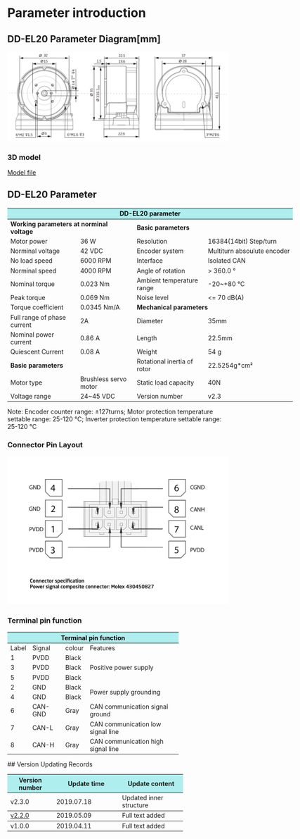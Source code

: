 # Parameter introduction 
## DD-EL20 Parameter Diagram[mm]
![DD-EL20]( ../../img/DD_EL20_v2_3三视图.png ) 
### 3D model 
[Model file]( ../../3DModel/DD_EL20_v2_3.step.zip )


## DD-EL20 Parameter

<table style="width:650px"><thead><tr><th colspan="4" style="background: PaleTurquoise; color: black;">DD-EL20 parameter</th></tr></thead><tbody><tr><td colspan="2"><b>Working parameters at norminal voltage</b></td><td colspan="2"><b>Basic parameters</b></td></tr><tr><td style="width:175px">Motor power</td><td style="width:135px">36 W</td><td style="width:130px">Resolution</td><td style="width:220px">16384(14bit) Step/turn</td></tr><tr><td>Norminal voltage</td><td>42 VDC</td><td style="width:130px">Encoder system</td><td style="width:220px">Multiturn absoulute encoder</td></tr><tr><td>No load speed</td><td>6000 RPM</td><td>Interface</td><td>Isolated CAN</td></tr><tr><td>Norminal speed</td><td>4000 RPM</td><td>Angle of rotation</td><td>> 360.0 °</td></tr><tr><td>Nominal torque</td><td>0.023 Nm</td><td>Ambient temperature range</td><td>-20~+80  °C</td></tr><td>Peak torque</td><td>0.069 Nm</td><td>Noise level</td><td><= 70 dB(A)</td></tr><tr><td>Torque coefficient</td><td>0.0345 Nm/A</td><td colspan="2"><b>Mechanical parameters</b></td></tr><tr><td>Full range of phase current</td><td>2A</td><td style="width:175px">Diameter</td><td style="width:175px">35mm</td></tr><tr><td>Nominal power current</td><td>0.86 A</td><td>Length</td><td>22.5mm</td></tr><tr><td>Quiescent Current</td><td>0.08 A</td><td>Weight</td><td>54 g</td></tr> <tr><td colspan="2"><b>Basic parameters</b></td><td>Rotational inertia of rotor</td><td>22.5254g*cm²</td></tr><tr><td>Motor type</td><td>Brushless servo motor</td><td>Static load capacity</td><td>40N</td></tr><tr><td>Voltage range</td><td>24~45 VDC</td><td>Version number</td><td>v2.3</td></tr></tbody></table>

 Note: Encoder counter range: ±127turns; Motor protection temperature settable range: 25-120 °C; Inverter protection temperature settable range: 25-120 °C

### Connector Pin Layout

<img src="../../img/配线2-2.png" style="width:600px">

### Terminal pin function

<table class="tableizer-table" style="width:390px">
 <thead><tr class="tableizer-firstrow"><th colspan="4" style="background: PaleTurquoise; color: black;">Terminal pin function</th></tr></thead><tbody><tr><td>Label</td><td>Signal</td><td>colour</td><td>Features </td></tr><tr><td>1</td><td>PVDD</td><td>Black</td><td rowspan="3">Positive power supply </td></tr><tr><td>3</td><td>PVDD</td><td>Black</td></tr><tr><td>5</td><td>PVDD</td><td>Black</td></tr><tr><td>2</td><td>GND</td><td>Black</td> <td rowspan="2">Power supply grounding</td></tr><tr><td>4</td><td>GND</td><td>Black</td></tr><tr><td>6</td><td>CAN-GND</td><td>Gray</td><td>CAN communication signal ground</td></tr><tr><td>7</td><td>CAN-L</td><td>Gray</td><td>CAN communication low signal line</td></tr><tr><td>8</td><td>CAN-H</td><td>Gray</td><td>CAN communication high signal line</td></tr></tbody></table>
 </tbody></table>
## Version Updating Records


<table style="width:400px"><thead><tr style="background:PaleTurquoise"><th style="width:100px">Version number</th><th style="width:150px">Update time</th><th style="width:150px">Update content</th></tr></thead><tbody><tr><td>v2.3.0</td><td>2019.07.18</td><td>Updated inner structure</th></tr></thead><tbody><tr><td><a href="http://wiki.innfos.com/wiki/en/index.html#!pages/DD-EL20_v2_2.md">v2.2.0 </a></td><td>2019.05.09</td><td>Full text added</th></tr></thead><tbody><tr><td>v1.0.0</td><td>2019.04.11</td><td>Full text added</td></tbody></table>

